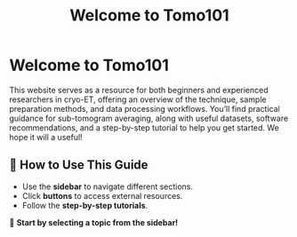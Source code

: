 ﻿---
layout: default
title: "Welcome to Tomo101"
nav_order: 1
---

# Welcome to Tomo101
This website serves as a resource for both beginners and experienced researchers in cryo-ET, offering an overview of the technique, sample preparation methods, and data processing workflows.
You’ll find practical guidance for sub-tomogram averaging, along with useful datasets, software recommendations, and a step-by-step
tutorial to help you get started.
We hope it will a useful!

## 📌 **How to Use This Guide**
- Use the **sidebar** to navigate different sections.
- Click **buttons** to access external resources.
- Follow the **step-by-step tutorials**.

🚀 **Start by selecting a topic from the sidebar!**

